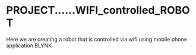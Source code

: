 # PROJECT......WIFI_controlled_ROBOT
Here we are creating a robot that is controlled via wifi using mobile phone application BLYNK
